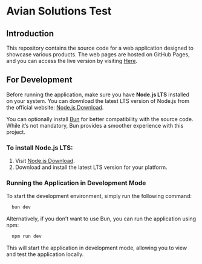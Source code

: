 # Avian Solutions Test

## Introduction

This repository contains the source code for a web application designed to showcase various products. The web pages are hosted on GitHub Pages, and you can access the live version by visiting [Here](https://longphamdevelop.github.io/avian-solutions-test).

## For Development

Before running the application, make sure you have **Node.js LTS** installed on your system. You can download the latest LTS version of Node.js from the official website: [Node.js Download](https://nodejs.org/).

You can optionally install [Bun](https://bun.sh) for better compatibility with the source code. While it’s not mandatory, Bun provides a smoother experience with this project.

### To install Node.js LTS:

1. Visit [Node.js Download](https://nodejs.org/).
2. Download and install the latest LTS version for your platform.

### Running the Application in Development Mode

To start the development environment, simply run the following command:

```bash
  bun dev
```

Alternatively, if you don’t want to use Bun, you can run the application using npm:

```bash
  npm run dev
```

This will start the application in development mode, allowing you to view and test the application locally.
